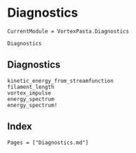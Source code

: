 # Diagnostics

```@meta
CurrentModule = VortexPasta.Diagnostics
```

```@docs
Diagnostics
```

## Diagnostics

```@docs
kinetic_energy_from_streamfunction
filament_length
vortex_impulse
energy_spectrum
energy_spectrum!
```

## Index

```@index
Pages = ["Diagnostics.md"]
```
